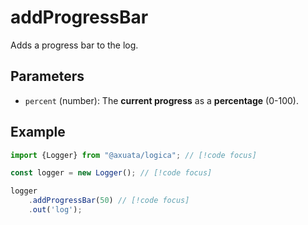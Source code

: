# addProgressBar
Adds a progress bar to the log.

## Parameters
- `percent` (number): The **current progress** as a **percentage** (0-100).

## Example
```typescript
import {Logger} from "@axuata/logica"; // [!code focus]

const logger = new Logger(); // [!code focus]

logger
    .addProgressBar(50) // [!code focus]
    .out('log');
```